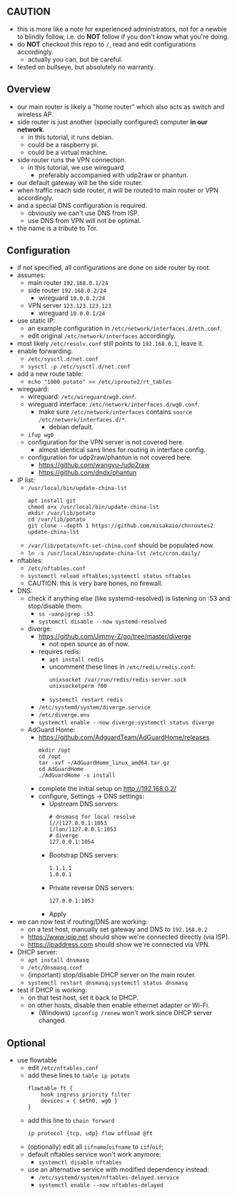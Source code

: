 ## CAUTION
* this is more like a note for experienced administrators, not for a newbie to blindly follow, i.e. do **NOT** follow if you don't know what you're doing.
* do **NOT** checkout this repo to `/`, read and edit configurations accordingly.
	* actually you can, but be careful.
* tested on bullseye, but absolutely no warranty.

## Overview
* our main router is likely a "home router" which also acts as switch and wireless AP.
* side router is just another (specially configured) computer **in our network**.
	* in this tutorial, it runs debian.
	* could be a raspberry pi.
	* could be a virtual machine.
* side router runs the VPN connection.
	* in this tutorial, we use wireguard.
		* preferably accompanied with udp2raw or phantun.
* our default gateway will be the side router.
* when traffic reach side router, it will be routed to main router or VPN accordingly.
* and a special DNS configuration is required.
	* obviously we can't use DNS from ISP.
	* use DNS from VPN will not be optimal.
* the name is a tribute to Tor.

## Configuration
* if not specified, all configurations are done on side router by root.
* assumes:
	* main router `192.168.0.1/24`
	* side router `192.168.0.2/24`
		* wireguard `10.0.0.2/24`
	* VPN server `123.123.123.123`
		* wireguard `10.0.0.1/24`
* use static IP:
	* an example configuration in `/etc/network/interfaces.d/eth.conf`.
	* edit original `/etc/network/interfaces` accordingly.
* most likely `/etc/resolv.conf` still points to `192.168.0.1`, leave it.
* enable forwarding:
	* `/etc/sysctl.d/net.conf`
	* `sysctl -p /etc/sysctl.d/net.conf`
* add a new route table:
	* `echo "1000 potato" >> /etc/iproute2/rt_tables`
* wireguard:
	* wireguard: `/etc/wireguard/wg0.conf`.
	* wireguard interface: `/etc/network/interfaces.d/wg0.conf`.
		* make sure `/etc/network/interfaces` contains `source /etc/network/interfaces.d/*`.
			* debian default.
	* `ifup wg0`
	* configuration for the VPN server is not covered here.
		* almost identical sans lines for routing in interface config.
	* configuration for udp2raw/phantun is not covered here.
		* https://github.com/wangyu-/udp2raw
		* https://github.com/dndx/phantun
* IP list:
	* `/usr/local/bin/update-china-lst`
		```
		apt install git
		chmod a+x /usr/local/bin/update-china-lst
		mkdir /var/lib/potato
		cd /var/lib/potato
		git clone --depth 1 https://github.com/misakaio/chnroutes2
		update-china-lst
		```
	* `/var/lib/potato/nft-set-china.conf` should be populated now.
	* `ln -s /usr/local/bin/update-china-lst /etc/cron.daily/`
* nftables:
	* `/etc/nftables.conf`
	* `systemctl reload nftables;systemctl status nftables`
	* CAUTION: this is very bare bones, no firewall.
* DNS:
	* check if anything else (like systemd-resolved) is listening on :53 and stop/disable them:
		* `ss -uanp|grep :53`
		* `systemctl disable --now systemd-resolved`
	* diverge:
		* https://github.com/Jimmy-Z/go/tree/master/diverge
			* not open source as of now.
		* requires redis:
			* `apt install redis`
			* uncomment these lines in `/etc/redis/redis.conf`:
				```
				unixsocket /var/run/redis/redis-server.sock
				unixsocketperm 700
				```
			* `systemctl restart redis`
		* `/etc/systemd/system/diverge.service`
		* `/etc/diverge.env`
		* `systemctl enable --now diverge;systemctl status diverge`
	* AdGuard Home:
		* https://github.com/AdguardTeam/AdGuardHome/releases
			```
			mkdir /opt
			cd /opt
			tar -xvf ~/AdGuardHome_linux_amd64.tar.gz
			cd AdGuardHome
			./AdGuardHome -s install
			```
		* complete the initial setup on http://192.168.0.2/
		* configure, Settings -> DNS settings:
			* Upstream DNS servers:
				```
				# dnsmasq for local resolve
				[//]127.0.0.1:1053
				[/lan/]127.0.0.1:1053
				# diverge
				127.0.0.1:1054
				```
			* Bootstrap DNS servers:
				```
				1.1.1.1
				1.0.0.1
				```
			* Private reverse DNS servers:
				```
				127.0.0.1:1053
				```
			* Apply
* we can now test if routing/DNS are working:
	* on a test host, manually set gateway and DNS to `192.168.0.2`
	* https://www.ipip.net should show we're connected directly (via ISP).
	* https://ipaddress.com should show we're connected via VPN.
* DHCP server:
	* `apt install dnsmasq`
	* `/etc/dnsmasq.conf`
	* (important) stop/disable DHCP server on the main router.
	* `systemctl restart dnsmasq;systemctl status dnsmasq`
* test if DHCP is working:
	* on that test host, set it back to DHCP.
	* on other hosts, disable then enable ethernet adapter or Wi-Fi.
		* (Windows) `ipconfig /renew` won't work since DHCP server changed.

## Optional
* use flowtable
	* edit `/etc/nftables.conf`
	* add these lines to `table ip potato`
		```
		flowtable ft {
			hook ingress priority filter
			devices = { $eth0, wg0 }
		}
		```
	* add this line to `chain forward`
		```
		ip protocol {tcp, udp} flow offload @ft
		```
	* (optionally) edit all `iifname`/`oifname` to `iif`/`oif`;
	* default nftables service won't work anymore:
		* `systemctl disable nftables`
	* use an alternative service with modified dependency instead:
		* `/etc/systemd/system/nftables-delayed.service`
		* `systemctl enable --now nftables-delayed`
